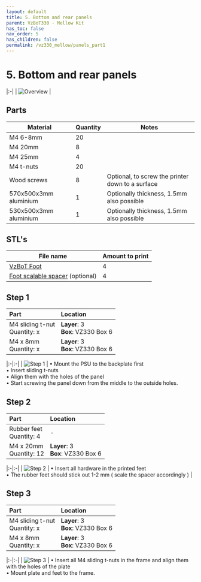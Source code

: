 ```yaml
---
layout: default
title: 5. Bottom and rear panels
parent: VzBoT330 - Mellow Kit
has_toc: false
nav_order: 5
has_children: false
permalink: /vz330_mellow/panels_part1
---
```


# 5. Bottom and rear panels

|:-|
| ![Overview](../assets/images/manual/vz330_mellow/panels_1/overview.png) |

## Parts

| Material              | Quantity | Notes                                            |
|-----------------------|----------|--------------------------------------------------|
| M4 6-8mm              | 20       |                                                  |
| M4 20mm               | 8        |                                                  |
| M4 25mm               | 4        |                                                  |
| M4 t-nuts             | 20       |                                                  |
| Wood screws           | 8        | Optional, to screw the printer down to a surface |
| 570x500x3mm aluminium | 1        | Optionally thickness, 1.5mm also possible        |
| 530x500x3mm aluminium | 1        | Optionally thickness, 1.5mm also possible        |

## STL's

| File name                         | Amount to print |
|-----------------------------------|-----------------|
| [VzBoT Foot]                      | 4               |
| [Foot scalable spacer] (optional) | 4               |

## Step 1

| Part                               | Location                                |
|:-----------------------------------|:----------------------------------------|
| M4 sliding t-nut <br/> Quantity: x | **Layer**: 3 <br/> **Box**: VZ330 Box 6 |
| M4 x 8mm <br/> Quantity: x         | **Layer**: 3 <br/> **Box**: VZ330 Box 6 |

|:-|:-|
| ![Step 1](../assets/images/manual/vz330_mellow/panels_1/step_1.png) | &#8226; Mount the PSU to the backplate first <br/> &#8226; Insert sliding t-nuts <br/> &#8226; Align them with the holes of the panel <br/> &#8226; Start screwing the panel down from the middle to the outside holes.

## Step 2

| Part                          | Location                                |
|:------------------------------|:----------------------------------------|
| Rubber feet <br/> Quantity: 4 | -                                       |
| M4 x 20mm <br/> Quantity: 12  | **Layer**: 3 <br/> **Box**: VZ330 Box 6 |

|:-|:-|
| ![Step 2](../assets/images/manual/vz330_mellow/panels_1/step_2.png) | &#8226; Insert all hardware in the printed feet <br/> &#8226; The rubber feet should stick out 1-2 mm ( scale the spacer accordingly )  |

## Step 3

| Part                               | Location                                |
|:-----------------------------------|:----------------------------------------|
| M4 sliding t-nut <br/> Quantity: x | **Layer**: 3 <br/> **Box**: VZ330 Box 6 |
| M4 x 8mm <br/> Quantity: x         | **Layer**: 3 <br/> **Box**: VZ330 Box 6 |

|:-|:-|
| ![Step 3](../assets/images/manual/vz330_mellow/panels_1/step_3.png) | &#8226; Insert all M4 sliding t-nuts in the frame and align them with the holes of the plate <br/> &#8226; Mount plate and feet to the frame.

[Foot scalable spacer]: https://github.com/VzBoT3D/VzBoT-Vz330/blob/master/Assemblies%20BOM%20and%20STL/Frame/Feet/STL/Spacer.stl
[VzBoT Foot]: https://github.com/VzBoT3D/VzBoT-Vz330/blob/master/Assemblies%20BOM%20and%20STL/Frame/Feet/STL/foot.stl
